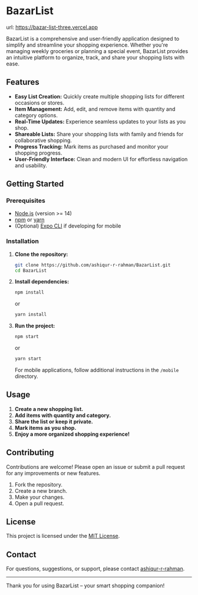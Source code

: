 # BazarList

url: https://bazar-list-three.vercel.app

BazarList is a comprehensive and user-friendly application designed to simplify and streamline your shopping experience. Whether you're managing weekly groceries or planning a special event, BazarList provides an intuitive platform to organize, track, and share your shopping lists with ease.

## Features

- **Easy List Creation:** Quickly create multiple shopping lists for different occasions or stores.
- **Item Management:** Add, edit, and remove items with quantity and category options.
- **Real-Time Updates:** Experience seamless updates to your lists as you shop.
- **Shareable Lists:** Share your shopping lists with family and friends for collaborative shopping.
- **Progress Tracking:** Mark items as purchased and monitor your shopping progress.
- **User-Friendly Interface:** Clean and modern UI for effortless navigation and usability.

## Getting Started

### Prerequisites

- [Node.js](https://nodejs.org/) (version >= 14)
- [npm](https://www.npmjs.com/) or [yarn](https://yarnpkg.com/)
- (Optional) [Expo CLI](https://docs.expo.dev/) if developing for mobile

### Installation

1. **Clone the repository:**
   ```bash
   git clone https://github.com/ashiqur-r-rahman/BazarList.git
   cd BazarList
   ```

2. **Install dependencies:**
   ```bash
   npm install
   ```
   or
   ```bash
   yarn install
   ```

3. **Run the project:**
   ```bash
   npm start
   ```
   or
   ```bash
   yarn start
   ```

   For mobile applications, follow additional instructions in the `/mobile` directory.

## Usage

1. **Create a new shopping list.**
2. **Add items with quantity and category.**
3. **Share the list or keep it private.**
4. **Mark items as you shop.**
5. **Enjoy a more organized shopping experience!**

## Contributing

Contributions are welcome! Please open an issue or submit a pull request for any improvements or new features.

1. Fork the repository.
2. Create a new branch.
3. Make your changes.
4. Open a pull request.

## License

This project is licensed under the [MIT License](LICENSE).

## Contact

For questions, suggestions, or support, please contact [ashiqur-r-rahman](https://github.com/ashiqur-r-rahman).

---

Thank you for using BazarList – your smart shopping companion!
